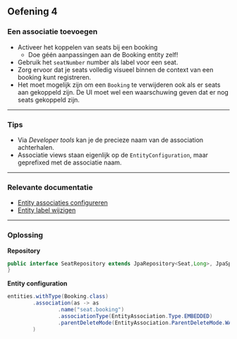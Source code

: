 ## Oefening 4
### Een associatie toevoegen

* Activeer het koppelen van seats bij een booking
  * Doe géén aanpassingen aan de Booking entity zelf!
* Gebruik het `seatNumber` number als label voor een seat. 
* Zorg ervoor dat je seats volledig visueel binnen de context van een booking kunt registreren. 
* Het moet mogelijk zijn om een `Booking` te verwijderen ook als er seats aan gekoppeld zijn. 
De UI moet wel een waarschuwing geven dat er nog seats gekoppeld zijn.
   
----

### Tips
* Via *Developer tools* kan je de precieze naam van de association achterhalen.
* Associatie views staan eigenlijk op de `EntityConfiguration`, maar geprefixed met de associatie naam.

----

### Relevante documentatie

* [Entity associaties configureren](https://across-docs.foreach.be/across-site/production/entity-module/3.2.0/customizing-entities/entity-associations.html)
* [Entity label wijzigen](https://across-docs.foreach.be/across-site/production/entity-module/3.2.0/customizing-entities/index.html#_configuring_a_label)

----

### Oplossing

**Repository**
```java
public interface SeatRepository extends JpaRepository<Seat,Long>, JpaSpecificationExecutor<Seat> {
}
```

**Entity configuration**
```java
entities.withType(Booking.class)
        .association(as -> as
                .name("seat.booking")
                .associationType(EntityAssociation.Type.EMBEDDED)
                .parentDeleteMode(EntityAssociation.ParentDeleteMode.WARN)
        )
```